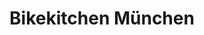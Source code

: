 ---
title: "Bikekitchen München"
url: /muenchen/bikekitchen-muenchen-dachauer-strasse/
shop: Fahrrad
---